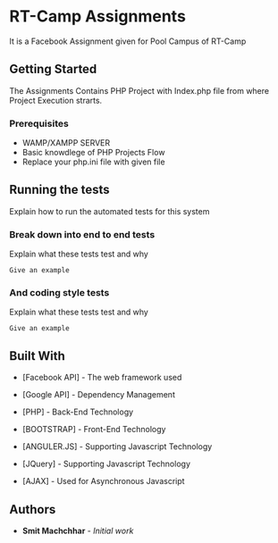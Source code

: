 
# RT-Camp Assignments 

It is a Facebook Assignment given for Pool Campus of RT-Camp  

## Getting Started

The Assignments Contains PHP Project with Index.php file from where Project Execution strarts.


### Prerequisites

- WAMP/XAMPP SERVER
- Basic knowdlege of PHP Projects Flow
- Replace your php.ini  file with given file



## Running the tests

Explain how to run the automated tests for this system

### Break down into end to end tests

Explain what these tests test and why

```
Give an example
```

### And coding style tests

Explain what these tests test and why

```
Give an example
```


## Built With

* [Facebook API] - The web framework used
* [Google API] - Dependency Management

* [PHP] - Back-End Technology
* [BOOTSTRAP] - Front-End Technology
* [ANGULER.JS] - Supporting Javascript Technology
* [JQuery] - Supporting Javascript Technology
* [AJAX] - Used for Asynchronous Javascript 



## Authors

* **Smit Machchhar** - *Initial work* 


